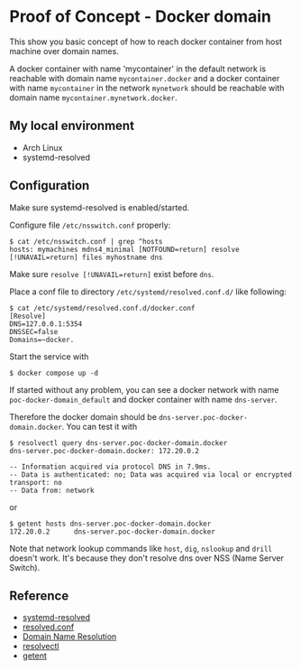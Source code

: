 # Proof of Concept - Docker domain

This show you basic concept of how to reach docker container from host machine over domain names.

A docker container with name 'mycontainer' in the default network is reachable with domain name `mycontainer.docker`
and a docker container with name `mycontainer` in the network `mynetwork` should be reachable with domain name `mycontainer.mynetwork.docker`.

## My local environment

- Arch Linux
- systemd-resolved

## Configuration

Make sure systemd-resolved is enabled/started.

Configure file `/etc/nsswitch.conf` properly:

```
$ cat /etc/nsswitch.conf | grep ^hosts
hosts: mymachines mdns4_minimal [NOTFOUND=return] resolve [!UNAVAIL=return] files myhostname dns
```

Make sure `resolve [!UNAVAIL=return]` exist before `dns`.

Place a conf file to directory `/etc/systemd/resolved.conf.d/` like following:

```
$ cat /etc/systemd/resolved.conf.d/docker.conf
[Resolve]
DNS=127.0.0.1:5354
DNSSEC=false
Domains=~docker.
```

Start the service with

```
$ docker compose up -d
```

If started without any problem, you can see a docker network with name `poc-docker-domain_default` and docker container with name `dns-server`.

Therefore the docker domain should be `dns-server.poc-docker-domain.docker`. You can test it with

```
$ resolvectl query dns-server.poc-docker-domain.docker
dns-server.poc-docker-domain.docker: 172.20.0.2

-- Information acquired via protocol DNS in 7.9ms.
-- Data is authenticated: no; Data was acquired via local or encrypted transport: no
-- Data from: network
```

or

```
$ getent hosts dns-server.poc-docker-domain.docker
172.20.0.2      dns-server.poc-docker-domain.docker
```

Note that network lookup commands like `host`, `dig`, `nslookup` and `drill` doesn't work.
It's because they don't resolve dns over NSS (Name Server Switch).

## Reference

- [systemd-resolved](https://wiki.archlinux.org/title/systemd-resolved)
- [resolved.conf](https://www.freedesktop.org/software/systemd/man/resolved.conf.html)
- [Domain Name Resolution](https://wiki.archlinux.org/title/Domain_name_resolution)
- [resolvectl](https://www.freedesktop.org/software/systemd/man/resolvectl.html)
- [getent](https://man7.org/linux/man-pages/man1/getent.1.html)
